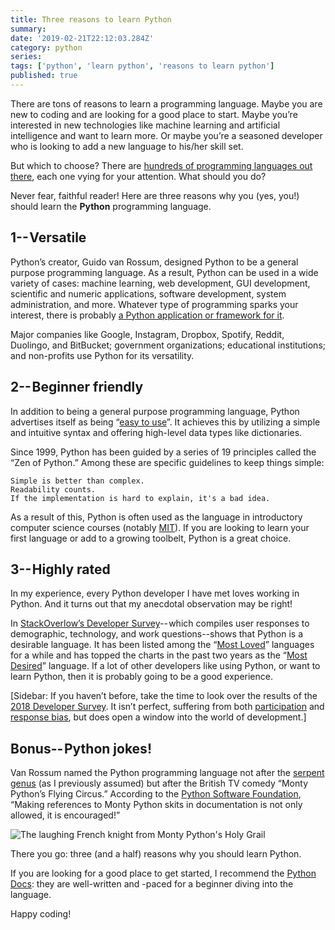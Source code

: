 ```yaml
---
title: Three reasons to learn Python
summary:
date: '2019-02-21T22:12:03.284Z'
category: python
series:
tags: ['python', 'learn python', 'reasons to learn python']
published: true
---
```


There are tons of reasons to learn a programming language. Maybe you are new to coding and are looking for a good place to start. Maybe you’re interested in new technologies like machine learning and artificial intelligence and want to learn more. Or maybe you’re a seasoned developer who is looking to add a new language to his/her skill set.

But which to choose? There are [hundreds of programming languages out there](https://www.quora.com/How-many-programming-languages-are-there-in-the-world), each one vying for your attention. What should you do?

Never fear, faithful reader! Here are three reasons why you (yes, you!) should learn the **Python** programming language.

## 1-- Versatile

Python’s creator, Guido van Rossum, designed Python to be a general purpose programming language. As a result, Python can be used in a wide variety of cases: machine learning, web development, GUI development, scientific and numeric applications, software development, system administration, and more. Whatever type of programming sparks your interest, there is probably [a Python application or framework for it](https://www.python.org/about/apps/).

Major companies like Google, Instagram, Dropbox, Spotify, Reddit, Duolingo, and BitBucket; government organizations; educational institutions; and non-profits use Python for its versatility.

## 2-- Beginner friendly

In addition to being a general purpose programming language, Python advertises itself as being “[easy to use](https://docs.python.org/3.6/tutorial/appetite.html)”. It achieves this by utilizing a simple and intuitive syntax and offering high-level data types like dictionaries.

Since 1999, Python has been guided by a series of 19 principles called the “Zen of Python.” Among these are specific guidelines to keep things simple:

```
Simple is better than complex.
Readability counts.
If the implementation is hard to explain, it's a bad idea.
```

As a result of this, Python is often used as the language in introductory computer science courses (notably [MIT](https://ocw.mit.edu/courses/electrical-engineering-and-computer-science/6-0001-introduction-to-computer-science-and-programming-in-python-fall-2016/index.htm)). If you are looking to learn your first language or add to a growing toolbelt, Python is a great choice.

## 3-- Highly rated

In my experience, every Python developer I have met loves working in Python. And it turns out that my anecdotal observation may be right!

In [StackOverlow’s Developer Survey](https://insights.stackoverflow.com/survey/2018/)-- which compiles user responses to demographic, technology, and work questions--shows that Python is a desirable language. It has been listed among the “[Most Loved](https://insights.stackoverflow.com/survey/2018/##most-loved-dreaded-and-wanted)” languages for a while and has topped the charts in the past two years as the “[Most Desired](https://insights.stackoverflow.com/survey/2018/)” language. If a lot of other developers like using Python, or want to learn Python, then it is probably going to be a good experience.

[Sidebar: If you haven’t before, take the time to look over the results of the [2018 Developer Survey](https://insights.stackoverflow.com/survey/2018/). It isn’t perfect, suffering from both [participation](https://en.wikipedia.org/wiki/Participation_bias) and [response bias](https://en.wikipedia.org/wiki/Response_bias), but does open a window into the world of development.]

## Bonus-- Python jokes!

Van Rossum named the Python programming language not after the [serpent genus](https://en.wikipedia.org/wiki/Python_%28genus%29) (as I previously assumed) but after the British TV comedy “Monty Python’s Flying Circus.” According to the [Python Software Foundation](https://docs.python.org/3.6/tutorial/appetite.html), “Making references to Monty Python skits in documentation is not only allowed, it is encouraged!”

![The laughing French knight from Monty Python's Holy Grail](https://i.giphy.com/media/RBEUIVI6ey5Ta/giphy.webp)

There you go: three (and a half) reasons why you should learn Python.

If you are looking for a good place to get started, I recommend the [Python Docs](https://docs.python.org/3/): they are well-written and -paced for a beginner diving into the language.

Happy coding!
